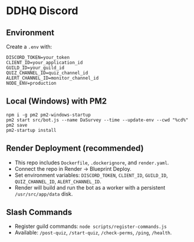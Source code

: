 # DDHQ Discord

## Environment
Create a `.env` with:
```
DISCORD_TOKEN=your_token
CLIENT_ID=your_application_id
GUILD_ID=your_guild_id
QUIZ_CHANNEL_ID=quiz_channel_id
ALERT_CHANNEL_ID=monitor_channel_id
NODE_ENV=production
```

## Local (Windows) with PM2
```
npm i -g pm2 pm2-windows-startup
pm2 start src/bot.js --name DaSurvey --time --update-env --cwd "%cd%"
pm2 save
pm2-startup install
```

## Render Deployment (recommended)
- This repo includes `Dockerfile`, `.dockerignore`, and `render.yaml`.
- Connect the repo in Render → Blueprint Deploy.
- Set environment variables: `DISCORD_TOKEN`, `CLIENT_ID`, `GUILD_ID`, `QUIZ_CHANNEL_ID`, `ALERT_CHANNEL_ID`.
- Render will build and run the bot as a worker with a persistent `/usr/src/app/data` disk.

## Slash Commands
- Register guild commands: `node scripts/register-commands.js`
- Available: `/post-quiz`, `/start-quiz`, `/check-perms`, `/ping`, `/health`.

